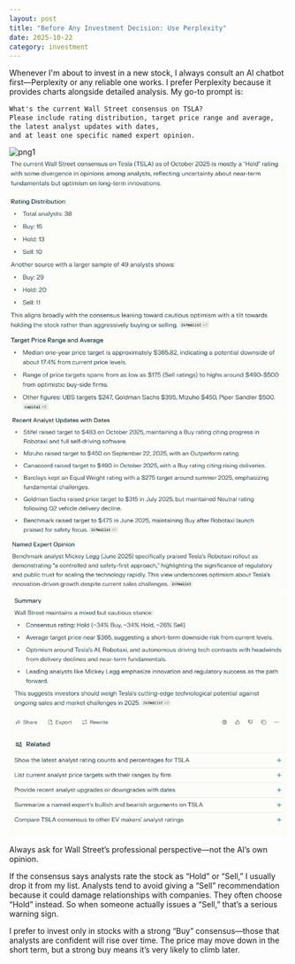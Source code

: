 ```yaml
---
layout: post
title: "Before Any Investment Decision: Use Perplexity"
date: 2025-10-22
category: investment
---
```



Whenever I'm about to invest in a new stock, I always consult an AI chatbot first—Perplexity or any reliable one works. I prefer Perplexity because it provides charts alongside detailed analysis.
My go-to prompt is: 
```text
What's the current Wall Street consensus on TSLA? 
Please include rating distribution, target price range and average, 
the latest analyst updates with dates, 
and at least one specific named expert opinion.
```

![png1](/images/2025-10-22-before-any-investment-decision/png1.png)
![png2](images/2025-10-22-before-any-investment-decision/png2.png)
![png3](images/2025-10-22-before-any-investment-decision/png3.png)
![png4](images/2025-10-22-before-any-investment-decision/png4.png)

Always ask for Wall Street’s professional perspective—not the AI’s own opinion.

If the consensus says analysts rate the stock as “Hold” or “Sell,” I usually drop it from my list. 
Analysts tend to avoid giving a “Sell” recommendation because it could damage relationships with companies. 
They often choose “Hold” instead.
So when someone actually issues a “Sell,” that’s a serious warning sign.

I prefer to invest only in stocks with a strong “Buy” consensus—those that analysts are confident will rise over time. 
The price may move down in the short term, but a strong buy means it’s very likely to climb later.

